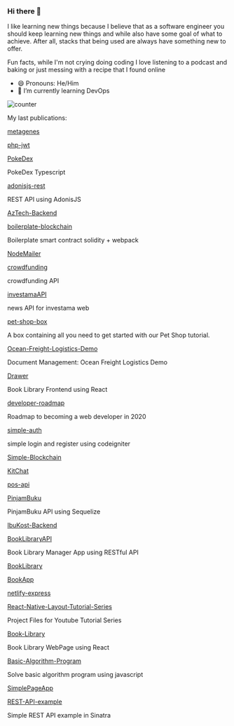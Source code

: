 ### Hi there 👋

I like learning new things because I believe that as a software engineer you should keep learning new things and while also have some goal of what to achieve. After all, stacks that being used are always have something new to offer.

Fun facts, while I'm not crying doing coding I love listening to a podcast and baking or just messing with a recipe that  I found online



- 😄 Pronouns: He/Him
- 🌱 I’m currently learning DevOps

![counter](https://ene3oosohyebu4a.m.pipedream.net)

My last publications:

[metagenes](https://github.com/metagenes/metagenes)




[php-jwt](https://github.com/metagenes/php-jwt)




[PokeDex](https://github.com/metagenes/PokeDex)


PokeDex Typescript

[adonisjs-rest](https://github.com/metagenes/adonisjs-rest)


REST API using AdonisJS

[AzTech-Backend](https://github.com/metagenes/AzTech-Backend)




[boilerplate-blockchain](https://github.com/metagenes/boilerplate-blockchain)


Boilerplate smart contract solidity + webpack

[NodeMailer](https://github.com/metagenes/NodeMailer)




[crowdfunding](https://github.com/metagenes/crowdfunding)


crowdfunding API

[investamaAPI](https://github.com/metagenes/investamaAPI)


news API for investama web

[pet-shop-box](https://github.com/metagenes/pet-shop-box)


A box containing all you need to get started with our Pet Shop tutorial.

[Ocean-Freight-Logistics-Demo](https://github.com/metagenes/Ocean-Freight-Logistics-Demo)


Document Management: Ocean Freight Logistics Demo

[Drawer](https://github.com/metagenes/Drawer)


Book Library Frontend using React

[developer-roadmap](https://github.com/metagenes/developer-roadmap)


Roadmap to becoming a web developer in 2020

[simple-auth](https://github.com/metagenes/simple-auth)


simple login and register using codeigniter

[Simple-Blockchain](https://github.com/metagenes/Simple-Blockchain)




[KitChat](https://github.com/metagenes/KitChat)




[pos-api](https://github.com/metagenes/pos-api)




[PinjamBuku](https://github.com/metagenes/PinjamBuku)


PinjamBuku API using Sequelize

[IbuKost-Backend](https://github.com/metagenes/IbuKost-Backend)




[BookLibraryAPI](https://github.com/metagenes/BookLibraryAPI)


Book Library Manager App using RESTful API

[BookLibrary](https://github.com/metagenes/BookLibrary)




[BookApp](https://github.com/metagenes/BookApp)




[netlify-express](https://github.com/metagenes/netlify-express)




[React-Native-Layout-Tutorial-Series](https://github.com/metagenes/React-Native-Layout-Tutorial-Series)


Project Files for Youtube Tutorial Series 

[Book-Library](https://github.com/metagenes/Book-Library)


Book Library WebPage using React

[Basic-Algorithm-Program](https://github.com/metagenes/Basic-Algorithm-Program)


Solve basic algorithm program using javascript 

[SimplePageApp](https://github.com/metagenes/SimplePageApp)




[REST-API-example](https://github.com/metagenes/REST-API-example)


Simple REST API example in Sinatra


